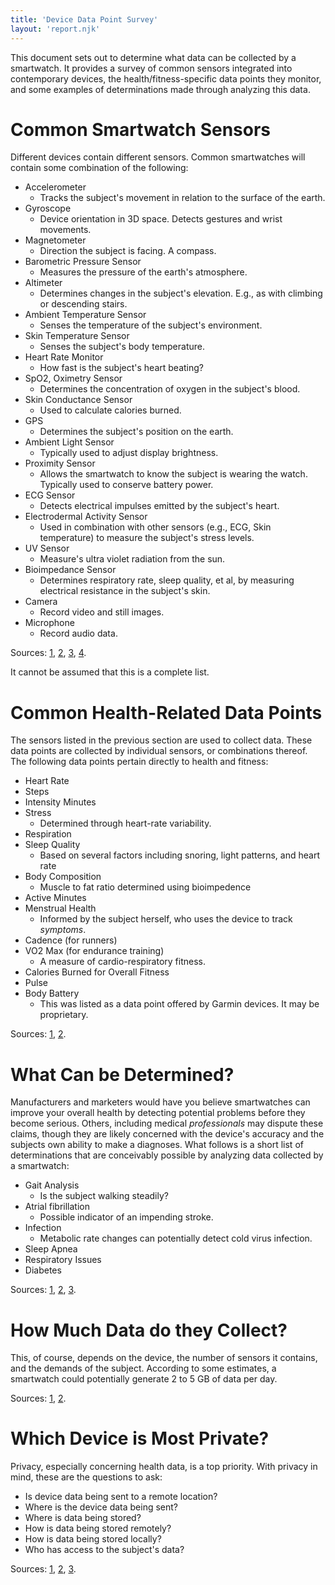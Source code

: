 ```yaml
---
title: 'Device Data Point Survey'
layout: 'report.njk'
---
```


This document sets out to determine what data can be collected by a smartwatch. It provides a survey of common sensors integrated into contemporary devices, the health/fitness-specific data points they monitor, and some examples of determinations made through analyzing this data.

# Common Smartwatch Sensors

Different devices contain different sensors. Common smartwatches will contain some combination of the following:

- Accelerometer
  - Tracks the subject's movement in relation to the surface of the earth.
- Gyroscope
  - Device orientation in 3D space. Detects gestures and wrist movements.
- Magnetometer
  - Direction the subject is facing. A compass.
- Barometric Pressure Sensor
  - Measures the pressure of the earth's atmosphere.
- Altimeter
  - Determines changes in the subject's elevation. E.g., as with climbing or descending stairs.
- Ambient Temperature Sensor
  - Senses the temperature of the subject's environment.
- Skin Temperature Sensor
  - Senses the subject's body temperature.
- Heart Rate Monitor
  - How fast is the subject's heart beating?
- SpO2, Oximetry Sensor
  - Determines the concentration of oxygen in the subject's blood.
- Skin Conductance Sensor
  - Used to calculate calories burned.
- GPS
  - Determines the subject's position on the earth.
- Ambient Light Sensor
  - Typically used to adjust display brightness.
- Proximity Sensor
  - Allows the smartwatch to know the subject is wearing the watch. Typically used to conserve battery power.
- ECG Sensor
  - Detects electrical impulses emitted by the subject's heart.
- Electrodermal Activity Sensor
  - Used in combination with other sensors (e.g., ECG, Skin temperature) to measure the subject's stress levels.
- UV Sensor
  - Measure's ultra violet radiation from the sun.
- Bioimpedance Sensor
  - Determines respiratory rate, sleep quality, et al, by measuring electrical resistance in the subject's skin.
- Camera
  - Record video and still images.
- Microphone
  - Record audio data.

Sources: [1](https://www.azosensors.com/article.aspx?ArticleID=2614), [2](https://www.cashify.in/explained-sensors-in-smartwatch), [3](https://timesofindia.indiatimes.com/gadgets-news/16-sensors-that-are-present-inside-fitness-bands-and-smartwatches-that-you-need-to-know/articleshow/78033264.cms), [4](https://www.ncbi.nlm.nih.gov/pmc/articles/PMC5038811/).

It cannot be assumed that this is a complete list.

# Common Health-Related Data Points

The sensors listed in the previous section are used to collect data. These data points are collected by individual sensors, or combinations thereof. The following data points pertain directly to health and fitness:

- Heart Rate
- Steps
- Intensity Minutes
- Stress
  - Determined through heart-rate variability.
- Respiration
- Sleep Quality
  - Based on several factors including snoring, light patterns, and heart rate
- Body Composition
  - Muscle to fat ratio determined using bioimpedence
- Active Minutes
- Menstrual Health
  - Informed by the subject herself, who uses the device to track _symptoms_.
- Cadence (for runners)
- VO2 Max (for endurance training)
  - A measure of cardio-respiratory fitness.
- Calories Burned for Overall Fitness
- Pulse
- Body Battery
  - This was listed as a data point offered by Garmin devices. It may be proprietary.

Sources: [1](https://www.makeuseof.com/health-data-points-pay-attention-fitness-tracker/), [2](https://developer.garmin.com/gc-developer-program/health-api/).

# What Can be Determined?

Manufacturers and marketers would have you believe smartwatches can improve your overall health by detecting potential problems before they become serious. Others, including medical _professionals_ may dispute these claims, though they are likely concerned with the device's accuracy and the subjects own ability to make a diagnoses. What follows is a short list of determinations that are conceivably possible by analyzing data collected by a smartwatch:

- Gait Analysis
  - Is the subject walking steadily?
- Atrial fibrillation
  - Possible indicator of an impending stroke.
- Infection
  - Metabolic rate changes can potentially detect cold virus infection.
- Sleep Apnea
- Respiratory Issues
- Diabetes

Sources: [1](https://www.cbsnews.com/news/self-tracking-your-health-data-wearables/), [2](https://www.popsci.com/story/diy/health-conditions-smartwatch/), [3](https://www.goodrx.com/health-topic/heart/smartwatch-heart-health).

# How Much Data do they Collect?

This, of course, depends on the device, the number of sensors it contains, and the demands of the subject. According to some estimates, a smartwatch could potentially generate 2 to 5 GB of data per day.

Sources: [1](https://medium.com/xnewdata/data-generated-by-wearables-48da42a88263), [2](https://medium.com/xnewdata/data-generated-by-wearables-48da42a88263#:~:text=3%20%E2%80%94%20DATA%20GENERATED%20BY%20WEARABLES&text=The%20most%20common%20is%20the,data%20about%20a%20person's%20activities.).

# Which Device is Most Private?

Privacy, especially concerning health data, is a top priority. With privacy in mind, these are the questions to ask:

- Is device data being sent to a remote location?
- Where is the device data being sent?
- Where is data being stored?
- How is data being stored remotely?
- How is data being stored locally?
- Who has access to the subject's data?

Sources: [1](https://threadcurve.com/smartwatch-privacy-the-best-and-worst/), [2](https://phys.org/news/2015-01-wearable-sensors-lots-datanow.html), [3](https://www.researchgate.net/publication/300651368_Health_Information_Tailoring_and_Data_Privacy_in_a_Smart_Watch_as_a_Preventive_Health_Tool).

